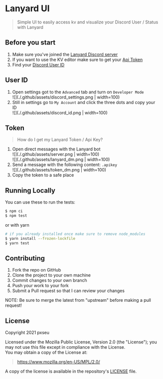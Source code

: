 # Lanyard UI

> Simple UI to easily access kv and visualize your Discord User / Status with Lanyard

## Before you start

1. Make sure you've joined the [Lanyard Discord server](https://discord.gg/UrXF2cfJ7F)
1. If you want to use the KV editor make sure to get your [Api Token](#token)
1. Find your [Discord User ID](#user)

## User ID

1. Open settings got to the `Advanced` tab and turn on `Developer Mode` \
   ![](./.github/assets/discord_settings.png | width=100)
1. Still in settings go to `My Account` and click the three dots and copy your ID \
   ![](./.github/assets/discord_id.png | width=100)

## Token

> How do I get my Lanyard Token / Api Key?

1. Open direct messages with the Lanyard bot \
   ![](./.github/assets/server.png | width=100) \
   ![](./.github/assets/lanyard_dm.png | width=100)
1. Send a message with the following content: `.apikey` \
   ![](./.github/assets/token_dm.png | width=100)
1. Copy the token to a safe place

## Running Locally

You can use these to run the tests:

```sh
$ npm ci
$ npm test
```

or with yarn

```sh
# if you already installed once make sure to remove node_modules
$ yarn install --frozen-lockfile
$ yarn test
```

## Contributing

1.  Fork the repo on GitHub
1.  Clone the project to your own machine
1.  Commit changes to your own branch
1.  Push your work to your fork
1.  Submit a Pull request so that I can review your changes

NOTE: Be sure to merge the latest from "upstream" before making a pull request!

## License

Copyright 2021 pxseu

Licensed under the Mozilla Public License, Version 2.0 (the "License"); you may not use this file except in compliance with the License. \
You may obtain a copy of the License at:

> https://www.mozilla.org/en-US/MPL/2.0/

A copy of the license is available in the repository's [LICENSE](./LICENSE) file.
